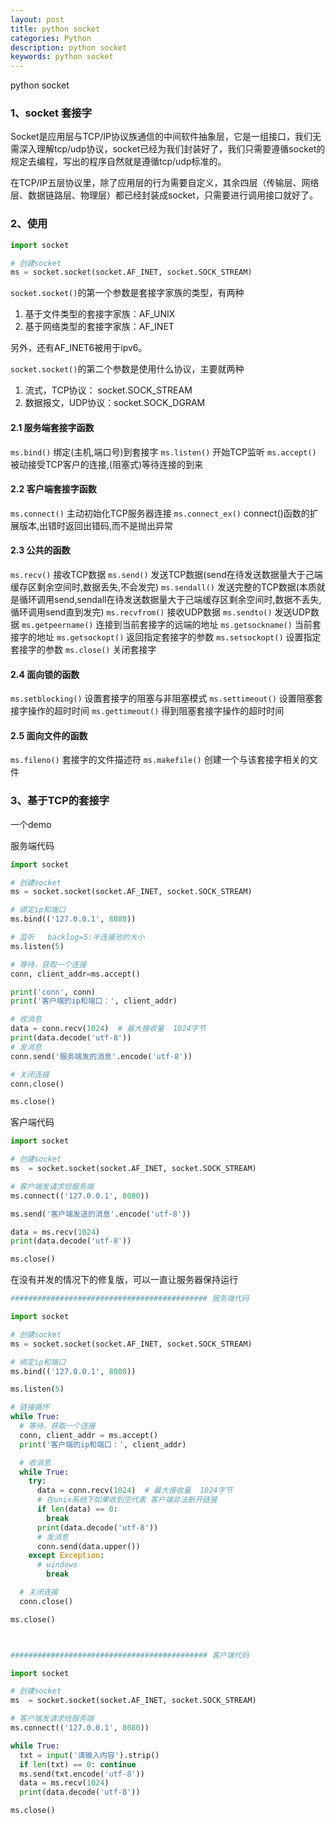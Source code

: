 ```yaml
---
layout: post
title: python socket
categories: Python
description: python socket
keywords: python socket
---
```


python socket

### 1、socket 套接字

Socket是应用层与TCP/IP协议族通信的中间软件抽象层，它是一组接口，我们无需深入理解tcp/udp协议，socket已经为我们封装好了，我们只需要遵循socket的规定去编程，写出的程序自然就是遵循tcp/udp标准的。

在TCP/IP五层协议里，除了应用层的行为需要自定义，其余四层（传输层、网络层、数据链路层、物理层）都已经封装成socket，只需要进行调用接口就好了。

### 2、使用

```py
import socket

# 创建socket
ms = socket.socket(socket.AF_INET, socket.SOCK_STREAM)
```

`socket.socket()`的第一个参数是套接字家族的类型，有两种

1. 基于文件类型的套接字家族：AF_UNIX
2. 基于网络类型的套接字家族：AF_INET

另外，还有AF_INET6被用于ipv6。

`socket.socket()`的第二个参数是使用什么协议，主要就两种

1. 流式，TCP协议： socket.SOCK_STREAM
2. 数据报文，UDP协议：socket.SOCK_DGRAM

#### 2.1 服务端套接字函数

`ms.bind()` 绑定(主机,端口号)到套接字
`ms.listen()` 开始TCP监听
`ms.accept()` 被动接受TCP客户的连接,(阻塞式)等待连接的到来

#### 2.2 客户端套接字函数

`ms.connect()` 主动初始化TCP服务器连接
`ms.connect_ex()` connect()函数的扩展版本,出错时返回出错码,而不是抛出异常

#### 2.3 公共的函数

`ms.recv()` 接收TCP数据
`ms.send()` 发送TCP数据(send在待发送数据量大于己端缓存区剩余空间时,数据丢失,不会发完)
`ms.sendall()` 发送完整的TCP数据(本质就是循环调用send,sendall在待发送数据量大于己端缓存区剩余空间时,数据不丢失,循环调用send直到发完)
`ms.recvfrom()` 接收UDP数据
`ms.sendto()` 发送UDP数据
`ms.getpeername()` 连接到当前套接字的远端的地址
`ms.getsockname()` 当前套接字的地址
`ms.getsockopt()` 返回指定套接字的参数
`ms.setsockopt()` 设置指定套接字的参数
`ms.close()` 关闭套接字

#### 2.4 面向锁的函数

`ms.setblocking()` 设置套接字的阻塞与非阻塞模式
`ms.settimeout()` 设置阻塞套接字操作的超时时间
`ms.gettimeout()` 得到阻塞套接字操作的超时时间

#### 2.5 面向文件的函数

`ms.fileno()` 套接字的文件描述符
`ms.makefile()` 创建一个与该套接字相关的文件

### 3、基于TCP的套接字

一个demo

服务端代码

```py
import socket

# 创建socket
ms = socket.socket(socket.AF_INET, socket.SOCK_STREAM)

# 绑定ip和端口
ms.bind(('127.0.0.1', 8080))

# 监听   backlog=5:半连接池的大小
ms.listen(5)

# 等待，获取一个连接
conn, client_addr=ms.accept()

print('conn', conn)
print('客户端的ip和端口：', client_addr)

# 收消息
data = conn.recv(1024)  # 最大接收量  1024字节
print(data.decode('utf-8'))
# 发消息
conn.send('服务端发的消息'.encode('utf-8'))

# 关闭连接
conn.close()

ms.close()

```

客户端代码

```py
import socket

# 创建socket  
ms  = socket.socket(socket.AF_INET, socket.SOCK_STREAM)

# 客户端发请求给服务端
ms.connect(('127.0.0.1', 8080))

ms.send('客户端发送的消息'.encode('utf-8'))

data = ms.recv(1024)
print(data.decode('utf-8'))

ms.close()

```

在没有并发的情况下的修复版，可以一直让服务器保持运行

```py
############################################ 服务端代码

import socket

# 创建socket
ms = socket.socket(socket.AF_INET, socket.SOCK_STREAM)

# 绑定ip和端口
ms.bind(('127.0.0.1', 8080))

ms.listen(5)

# 链接循环
while True:
  # 等待，获取一个连接
  conn, client_addr = ms.accept()
  print('客户端的ip和端口：', client_addr)

  # 收消息
  while True:
    try:
      data = conn.recv(1024)  # 最大接收量  1024字节
      # 在unix系统下如果收到空代表 客户端非法断开链接
      if len(data) == 0:
        break
      print(data.decode('utf-8'))
      # 发消息
      conn.send(data.upper())
    except Exception:
      # windows
        break

  # 关闭连接
  conn.close()

ms.close()



############################################ 客户端代码

import socket

# 创建socket  
ms  = socket.socket(socket.AF_INET, socket.SOCK_STREAM)

# 客户端发请求给服务端
ms.connect(('127.0.0.1', 8080))

while True:
  txt = input('请输入内容').strip()
  if len(txt) == 0: continue
  ms.send(txt.encode('utf-8'))
  data = ms.recv(1024)
  print(data.decode('utf-8'))

ms.close()

```

